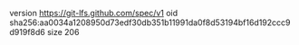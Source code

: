 version https://git-lfs.github.com/spec/v1
oid sha256:aa0034a1208950d73edf30db351b11991da0f8d53194bf16d192ccc9d919f8d6
size 206
